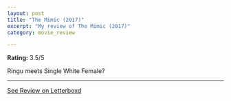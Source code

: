 ```yaml
---
layout: post
title: "The Mimic (2017)"
excerpt: "My review of The Mimic (2017)"
category: movie_review

---
```


**Rating:** 3.5/5

Ringu meets Single White Female?

<hr>

[See Review on Letterboxd](https://boxd.it/1oaDDF)
